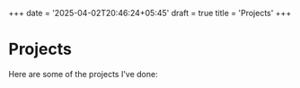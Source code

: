 +++
date = '2025-04-02T20:46:24+05:45'
draft = true
title = 'Projects'
+++
# Projects 

Here are some of the projects I've done: